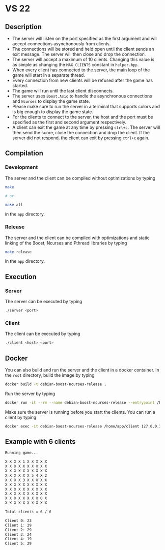 # VS 22

## Description
* The server will listen on the port specified as the first argument and will accept connections asynchonously from clients.
* The connections will be stored and held open until the client sends an exit message. The server will then close and drop the connection.
* The server will accept a maximum of 10 clients. Changing this value is as simple as changing the ```MAX_CLIENTS``` constant in ```helper.hpp```.
* When every client has connected to the server, the main loop of the game will start in a separate thread.
* Every connection from new clients will be refused after the game has started.
* The game will run until the last client disconnects.
* The server uses ```Boost.Asio``` to handle the asynchronous connections and ```Ncurses``` to display the game state.
* Please make sure to run the server in a terminal that supports colors and is big enough to display the game state.
* For the clients to connect to the server, the host and the port must be specified as the first and second argument respectively.
* A client can exit the game at any time by pressing ```ctrl+c```. The server will then send the score, close the connection and drop the client. If the server did not respond, the client can exit by pressing ```ctrl+c``` again.


## Compilation

### Development
The server and the client can be compiled without optimizations by typing
```sh
make

# or

make all
```
in the ```app``` directory.

### Release

The server and the client can be compiled with optimizations and static linking of the Boost, Ncurses and Pthread libraries by typing
```sh
make release
```
in the ```app``` directory.

## Execution
### Server
The server can be executed by typing
```sh
./server <port>
```

### Client
The client can be executed by typing
```sh
./client <host> <port>
```

## Docker

You can also build and run the server and the client in a docker container. In the ```root``` directory, build the image by typing

```sh
docker build -t debian-boost-ncurses-release .
```

Run the server by typing
```sh
docker run -it --rm --name debian-boost-ncurses-release --entrypoint /home/app/server debian-boost-ncurses-release 80
```
Make sure the server is running before you start the clients. You can run a client by typing

```sh
docker exec -it debian-boost-ncurses-release /home/app/client 127.0.0.1 80
```

## Example with 6 clients

```sh
Running game...

X X X X 1 X X X X X
X X X X X X X X X X
X X X X X X X X X X
X X X X X X 5 4 X 2
X X X X 3 X X X X X
X X X X X X X X X X
X X X X X X X X X X
X X X X X X X X X X
X X X X X X X X 0 X
X X X X X X X X X X

Total clients = 6 / 6

Client 0: 23
Client 1: 29
Client 2: 29
Client 3: 24
Client 4: 19
Client 5: 29
```